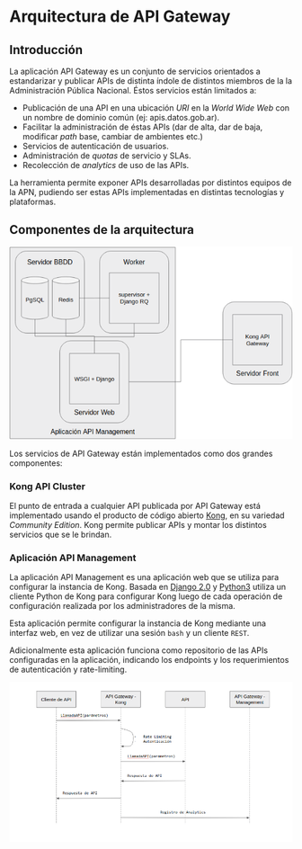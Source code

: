 # Arquitectura de API Gateway

## Introducción

La aplicación API Gateway es un conjunto de servicios orientados a estandarizar y publicar APIs de distinta índole de distintos miembros de la la Administración Pública Nacional. Éstos servicios  están limitados a:

* Publicación de una API en una ubicación _URI_ en la _World Wide Web_ con un nombre de dominio común (ej: apis.datos.gob.ar).
* Facilitar la administración de éstas APIs (dar de alta, dar de baja, modificar _path_ base, cambiar de ambientes etc.)
* Servicios de autenticación de usuarios.
* Administración de _quotas_ de servicio y SLAs.
* Recolección de _analytics_ de uso de las APIs.

La herramienta permite exponer APIs desarrolladas por distintos equipos de la APN, pudiendo ser estas APIs implementadas en distintas tecnologías y plataformas.

## Componentes de la arquitectura

![Diagrama de alto nivel de la arquitectura de API Gateway](https://raw.githubusercontent.com/datosgobar/api-gateway/master/docs/arquitectura-api-gateway.png)

Los servicios de API Gateway están implementados como dos grandes componentes:

### Kong API Cluster

El punto de entrada a cualquier API publicada por API Gateway está implementado usando el producto de código abierto [Kong](https://konghq.com/), en su variedad _Community Edition_. Kong permite publicar APIs y montar los distintos servicios que se le brindan.

### Aplicación API Management

La aplicación API Management es una aplicación web que se utiliza para configurar la instancia de Kong. Basada en [Django 2.0](https://www.djangoproject.com) y [Python3](https://python.org) utiliza un cliente Python de Kong para configurar Kong luego de cada operación de configuración realizada por los administradores de la misma.

Esta aplicación permite configurar la instancia de Kong mediante una interfaz web, en vez de utilizar una sesión `bash` y un cliente `REST`.

Adicionalmente esta aplicación funciona como repositorio de las APIs configuradas en la aplicación, indicando los endpoints y los requerimientos de autenticación y rate-limiting.

![Diagrama de secuencia API Gateway](https://raw.githubusercontent.com/datosgobar/api-gateway/master/docs/secuencia-api-gateway.png)


